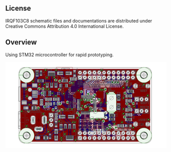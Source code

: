 License
-------

IRQF103C8 schematic files and documentations are distributed under 
Creative Commons Attribution 4.0 International License.

Overview
--------
Using STM32 microcontroller for rapid prototyping.

![PCB image][IRQF103C8revC_BRD]

[IRQF103C8revC_BRD]: https://github.com/aemeltsev/IRQF103C8/blob/master/Documents/IRQF103C8revC_BRD.png